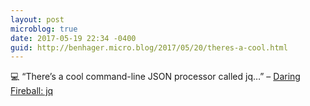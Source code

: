 ```yaml
---
layout: post
microblog: true
date: 2017-05-19 22:34 -0400
guid: http://benhager.micro.blog/2017/05/20/theres-a-cool.html
---
```

💻 “There’s a cool command-line JSON processor called jq…” – [Daring Fireball: jq](https://daringfireball.net/linked/2017/05/18/jq)
